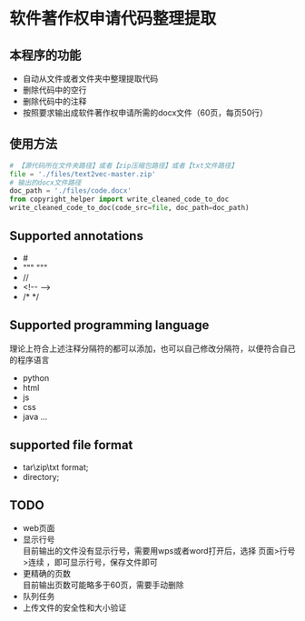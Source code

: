 # 软件著作权申请代码整理提取
## 本程序的功能
- 自动从文件或者文件夹中整理提取代码
- 删除代码中的空行
- 删除代码中的注释
- 按照要求输出成软件著作权申请所需的docx文件（60页，每页50行）

## 使用方法
```python
# 【源代码所在文件夹路径】或者【zip压缩包路径】或者【txt文件路径】
file = './files/text2vec-master.zip'  
# 输出的docx文件路径
doc_path = './files/code.docx'    
from copyright_helper import write_cleaned_code_to_doc
write_cleaned_code_to_doc(code_src=file, doc_path=doc_path)
```

## Supported annotations
- \#
- """  """
- //
- \<!--  -->
- /*  */
## Supported programming language
理论上符合上述注释分隔符的都可以添加，也可以自己修改分隔符，以便符合自己的程序语言
- python
- html
- js
- css
- java
...

## supported file format
- tar\zip\txt format;
- directory;

## TODO
- web页面
- 显示行号   
目前输出的文件没有显示行号，需要用wps或者word打开后，选择 页面>行号>连续  ，即可显示行号，保存文件即可   
- 更精确的页数   
目前输出页数可能略多于60页，需要手动删除   
- 队列任务
- 上传文件的安全性和大小验证